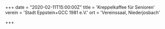 +++
date = "2020-02-11T15:00:00Z"
title = 'Kreppelkaffee für Senioren'
verein = 'Stadt Eppstein+GCC 1981 e.V.'
ort = 'Vereinssaal, Niederjosbach'

+++

      